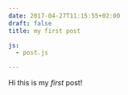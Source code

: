 ```yaml
---
date: 2017-04-27T11:15:55+02:00
draft: false
title: my first post

js:
  - post.js

---
```


Hi this is my *first* post!
